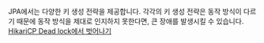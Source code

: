 JPA에서는 다양한 키 생성 전략을 제공합니다. 각각의 키 생성 전략은 동작 방식이 다르기 때문에 동작 방식을 제대로 인지하지 못한다면, 큰 장애를 발생시킬 수 있습니다. [HikariCP Dead lock에서 벗어나기](https://techblog.woowahan.com/2664/)
